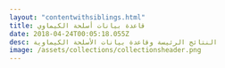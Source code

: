 ```yaml
---
layout: "contentwithsiblings.html"
title: قاعدة بيانات أسلحة الكيماوي
date: 2018-04-24T00:05:18.055Z
desc: النتائج الرئيسة وقاعدة بيانات الأسلحة الكيماوية
image: /assets/collections/collectionsheader.png
---
```


